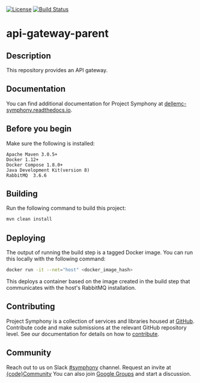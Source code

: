 [![License](https://img.shields.io/badge/License-EPL%201.0-red.svg)](https://opensource.org/licenses/EPL-1.0)
[![Build Status](https://travis-ci.org/dellemc-symphony/api-gateway-parent.svg?branch=master)](https://travis-ci.org/dellemc-symphony/api-gateway-parent)

# api-gateway-parent
## Description
This repository provides an API gateway.

## Documentation
You can find additional documentation for Project Symphony at [dellemc-symphony.readthedocs.io](https://dellemc-symphony.readthedocs.io).

## Before you begin
Make sure the following is installed:
```
Apache Maven 3.0.5+
Docker 1.12+
Docker Compose 1.8.0+
Java Development Kit(version 8)
RabbitMQ  3.6.6
```
## Building
Run the following command to build this project:
```bash
mvn clean install
```

## Deploying
The output of running the build step is a tagged Docker image.
You can run this locally with the following command:
```bash
docker run -it --net="host" <docker_image_hash>
```
This deploys a container based on the image created in the build step that communicates with the host's RabbitMQ installation.

## Contributing
Project Symphony is a collection of services and libraries housed at [GitHub][github].
Contribute code and make submissions at the relevant GitHub repository level.
See our documentation for details on how to [contribute][contributing].
## Community
Reach out to us on Slack [#symphony][slack] channel. Request an invite at [{code}Community][codecommunity]
You can also join [Google Groups][googlegroups] and start a discussion.
 
[slack]: https://codecommunity.slack.com/messages/symphony
[googlegroups]: https://groups.google.com/forum/#!forum/dellemc-symphony
[codecommunity]: http://community.codedellemc.com/
[contributing]: http://dellemc-symphony.readthedocs.io/en/latest/contributingtosymphony.html
[github]: https://github.com/dellemc-symphony
[documentation]: https://dellemc-symphony.readthedocs.io/en/latest/
